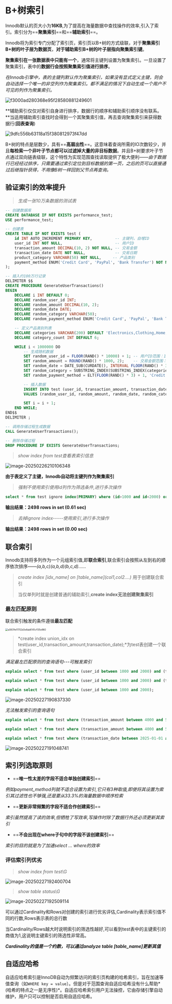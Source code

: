 # B+树索引

Innodb默认的页大小为**16KB**,为了提高在海量数据中查找操作的效率,引入了索引。索引分为==**聚集索引**==和==**辅助索引**==。

Innodb将为索引专门分配了索引页，索引页以B+树的方式级联，对于**聚集索引B+树的叶子层为数据页**，**对于辅助索引B+树的叶子层指向聚集索引键**。

**聚集索引在一张数据表中只能有一个**，通常将主键列设置为聚集索引。一旦设置了聚集索引，表中的**数据行会按照聚集索引值进行排序**。

*在Innodb引擎中，表的主键列默认作为聚集索引，如果没有显式定义主键，则会自动选择一个唯一的非空列作为聚集索引。都不满足的情况下自动生成一个用户不可见的列作为聚集索引。*

![f3000ad280368e95f28580881249601](https://chx-typora.oss-cn-hangzhou.aliyuncs.com/typora/f3000ad280368e95f28580881249601.jpg)

**辅助索引仅仅对索引自身进行排序，数据行的顺序和辅助索引顺序没有联系。**当适用辅助索引查找时会得到一个其聚集索引值，再去查询聚集索引来获得数据行(**回表查询**)

![9dfc556b63118a15f380812973f47dd](https://chx-typora.oss-cn-hangzhou.aliyuncs.com/typora/9dfc556b63118a15f380812973f47dd.jpg)

B+树的特点是层数少，具有==**高扇出性**==。这意味着查询所需的IO次数较少，并且**每检索一个非叶子节点都可以过滤掉大量的非目标数据**。并且B+树要求叶子节点通过双向链表级联，这个特性为实现范围查找读取提供了极大便利——*由于数据行已经经过排序，只需要通过索引定位到目标数据的第一页，之后的页可以直接通过后继指针获得，不用像B树一样回到父节点再查询。*

## 验证索引的效率提升

> *生成一张10万条数据的测试表*

```sql
-- 创建数据库
CREATE DATABASE IF NOT EXISTS performance_test;
USE performance_test;

-- 创建表
CREATE TABLE IF NOT EXISTS test (
    id INT AUTO_INCREMENT PRIMARY KEY,          -- 主键列，自增ID
    user_id INT NOT NULL,                       -- 用户ID
    transaction_amount DECIMAL(10, 2) NOT NULL, -- 交易金额
    transaction_date DATE NOT NULL,             -- 交易日期
    product_category VARCHAR(50) NOT NULL,     -- 产品类别
    payment_method ENUM('Credit Card', 'PayPal', 'Bank Transfer') NOT NULL -- 支付方式
);

-- 插入约100万行记录
DELIMITER $$
CREATE PROCEDURE GenerateUserTransactions()
BEGIN
    DECLARE i INT DEFAULT 0;
    DECLARE random_user_id INT;
    DECLARE random_amount DECIMAL(10, 2);
    DECLARE random_date DATE;
    DECLARE random_category VARCHAR(50);
    DECLARE random_payment_method ENUM('Credit Card', 'PayPal', 'Bank Transfer');

    -- 定义产品类别列表
    DECLARE categories VARCHAR(200) DEFAULT 'Electronics,Clothing,Home,Books,Sports,Toys';
    DECLARE category_count INT DEFAULT 6;

    WHILE i < 1000000 DO
        -- 生成随机数据
        SET random_user_id = FLOOR(RAND() * 10000) + 1; -- 用户ID范围：1-10000
        SET random_amount = ROUND(RAND() * 1000, 2);    -- 交易金额范围：0.00-1000.00
        SET random_date = DATE_SUB(CURDATE(), INTERVAL FLOOR(RAND() * 365) DAY); -- 随机日期，过去一年内
        SET random_category = SUBSTRING_INDEX(SUBSTRING_INDEX(categories, ',', FLOOR(RAND() * category_count) + 1), ',', -1); -- 随机产品类别
        SET random_payment_method = ELT(FLOOR(RAND() * 3) + 1, 'Credit Card', 'PayPal', 'Bank Transfer'); -- 随机支付方式

        -- 插入数据
        INSERT INTO test (user_id, transaction_amount, transaction_date, product_category, payment_method)
        VALUES (random_user_id, random_amount, random_date, random_category, random_payment_method);

        SET i = i + 1;
    END WHILE;
END$$
DELIMITER ;

-- 调用存储过程生成数据
CALL GenerateUserTransactions();

-- 删除存储过程
DROP PROCEDURE IF EXISTS GenerateUserTransactions;
```

> *show index from test查看表索引信息*

![image-20250226210106348](https://chx-typora.oss-cn-hangzhou.aliyuncs.com/typora/image-20250226210106348.png)

**由于表定义了主键，Innodb自动将主键列作为聚集索引**

> *强制不使用索引使用id列作为筛选条件,进行多次操作*

```sql
select * from test ignore index(PRIMARY) where (id>1000 and id<2000) or (id>4000 and id<5500);
```

**输出结果：2498 rows in set (0.61 sec)**

> *去掉ignore index-----使用索引,进行多次操作*

**输出结果：2498 rows in set (0.00 sec)**   

## 联合索引

Innodb支持将多列作为一个元组索引值,即**联合索引**,联合索引会按照从左到右的顺序依次排序——*(a,b,c)(a,b,d)(b,c,d)......*

> *create index [idx_name] on [table_name]\(col1,col2....)* 用于创建联合索引
>
> 当仅单列时就是创建普通的辅助索引,**create index无法创建聚集索引**

### 最左匹配原则

联合索引触发的条件遵循**最左匹配**

<img src="https://chx-typora.oss-cn-hangzhou.aliyuncs.com/typora/a0831fe11702d3e8ab6141cf135e960.jpg" alt="a0831fe11702d3e8ab6141cf135e960" style="zoom:50%;" />

> *create index union_idx on test(user_id,transaction_amount,transaction_date);*为test表创建一个联合索引

*满足最左匹配原则的查询语句---可触发索引*

```sql
explain select * from test where (user_id between 1000 and 2000) and (transaction_amount between 4000 and 5000) and (transaction_datebetween 2025-01-01 and 2025-02-01);

explain select * from test where (user_id between 1000 and 2000) and (transaction_amount between 4000 and 5000);

explain select * from test where (user_id between 1000 and 2000);
```

![image-20250227190837330](https://chx-typora.oss-cn-hangzhou.aliyuncs.com/typora/image-20250227190837330.png)

*无法触发索引的查询语句*

```sql
explain select * from test where (transaction_amount between 4000 and 5000) and (transaction_date between 2025-01-01 and 2025-02-01);

explain select * from test where (transaction_amount between 4000 and 5000);

explain select * from test where (transaction_date between 2025-01-01 and 2025-02-01);
```

![image-20250227191048741](https://chx-typora.oss-cn-hangzhou.aliyuncs.com/typora/image-20250227191048741.png)

## 索引列选取原则

- ==**唯一性太差的字段不适合单独创建索引**==

*例如payment_method列就不适合设置为索引,它只有3种取值,即使将其设置为索引其过滤性也不够强,还是要从33.3%的海量数据中顺序检索*

- ==**更新非常频繁的字段不适合作创建索引**==

*索引虽然提高了读的效率,但牺牲了写效率,写操作时除了数据行外还必须更新其索引*

- ==**不会出现在where子句中的字段不该创建索引**==

*索引的目的就是为了加速select  ... where的效率*

### 评估索引列优劣

> *show index from test\G*

![image-20250227192400704](https://chx-typora.oss-cn-hangzhou.aliyuncs.com/typora/image-20250227192400704.png)

> *show table status\G*

![image-20250227192509114](https://chx-typora.oss-cn-hangzhou.aliyuncs.com/typora/image-20250227192509114.png)

可以通过Cardinality和Rows对创建的索引进行优劣评估,Cardinality表示索引值不同的行数,Rows表示表的总行数

当Cardinality/Rows越大时说明索引的筛选性越好,可以看到test表中的主键索引的商值为1,这说明主键索引的筛选性非常高。

***Cardinality的值是一个约数，可以通过analyze table [table_name]更新其值***

## 自适应哈希

自适应哈希索引是InnoDB自动为频繁访问的索引页构建的哈希索引，旨在加速等值查询（如`WHERE key = value`）。但是对于范围查询自适应哈希没有什么帮助*(哈希的特点之一是无序性)*。自适应哈希索引用户无法操控，它由存储引擎自动维护，用户只可以控制是否启用自适应哈希。

